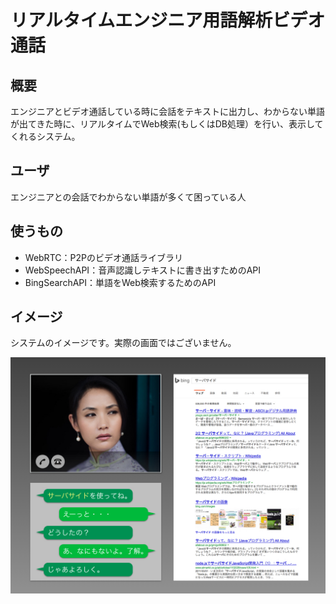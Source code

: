 # リアルタイムエンジニア用語解析ビデオ通話
## 概要
エンジニアとビデオ通話している時に会話をテキストに出力し、わからない単語が出てきた時に、リアルタイムでWeb検索(もしくはDB処理）を行い、表示してくれるシステム。

## ユーザ
エンジニアとの会話でわからない単語が多くて困っている人

## 使うもの
- WebRTC：P2Pのビデオ通話ライブラリ
- WebSpeechAPI：音声認識しテキストに書き出すためのAPI
- BingSearchAPI：単語をWeb検索するためのAPI

## イメージ
システムのイメージです。実際の画面ではございません。

![システムのイメージ](RTVideoChat.jpg)


 

